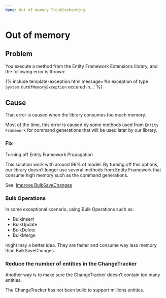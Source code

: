 ```yaml
---
Name: Out of memory Troubleshooting
---
```


# Out of memory

## Problem

You execute a method from the Entity Framework Extensions library, and the following error is thrown:

{% include template-exception.html message='An exception of type `System.OutOfMemoryException` occured in...' %}

## Cause
That error is caused when the library consumes too much memory.

Most of the time, this error is caused by some methods used from `Entity Framework` for command generations that will be used later by our library.

### Fix
Turning off Entity Framework Propagation

This solution work with around 99% of model. By turning off this options, our library doesn’t longer use several methods from Entity Framework that consume high memory such as the command generations.

See: <a href="/improve-bulk-savechanges">Improve BulkSaveChanges</a>

### Bulk Operations
In some exceptional scenario, using Bulk Operations such as:

- BulkInsert
- BulkUpdate
- BulkDelete
- BulkMerge

might may a better idea. They are faster and consume way less memory than BulkSaveChanges.

### Reduce the number of entities in the ChangeTracker
Another way is to make sure the ChangeTracker doesn’t contain too many entities.

The ChangeTracker has not been build to support millions entities.